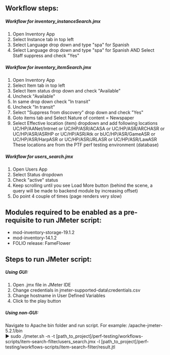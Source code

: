## Workflow steps:
##### Workflow for inventory_instanceSearch.jmx
1. Open Inventory App
2. Select Instance tab in top left
3. Select Language drop down and type "spa" for Spanish
4. Select Language drop down and type "spa" for Spanish AND Select Staff suppress and check "Yes"

##### Workflow for inventory_itemSearch.jmx
1. Open Inventory App
2. Select Item tab in top left
3. Select Item status drop down and check "Available" 
4. Uncheck "Available"
5. In same drop down check "In transit"
6. Uncheck "In transit"
7. Select "Suppress from discovery" drop down and check "Yes"
8. Goto items tab and Select Nature of content = Newspaper
9. Select Effective location (item) dropdown and add following locations
    UC/HP/AANet/Intrnet or UC/HP/ASR/ACASA or UC/HP/ASR/ARCHASR or UC/HP/ASR/ASRHP or UC/HP/ASR/Atk or bUC/HP/ASR/GameASR or UC/HP/ASR/HarpASR or UC/HP/ASR/JRLASR or UC/HP/ASR/LawASR
   These locations are from the PTF perf testing environment (database)

##### Workflow for users_search.jmx
1. Open Users App
2. Select Status dropdown
3. Check "active" status
4. Keep scrolling until you see Load More button (behind the scene, a query will be made to backend module by increasing offset)
5. Do point 4 couple of times (page renders very slow)

## Modules required to be enabled as a pre-requisite to run JMeter script:
- mod-inventory-storage-19.1.2
- mod-inventory-14.1.2
- FOLIO release: FameFlower

## Steps to run JMeter script:
##### Using GUI:
1. Open .jmx file in JMeter IDE
2. Change credentials in jmeter-supported-data\credentials.csv 
3. Change hostname in User Defined Variables
4. Click to the play button

##### Using non-GUI:
Navigate to Apache bin folder and run script.
For example:
/apache-jmeter-5.2.1/bin                                              
▶ sudo ./jmeter.sh -n -t [path_to_project]/perf-testing/workflows-scripts/item-search-filter/users_search.jmx -l [path_to_project]/perf-testing/workflows-scripts/item-search-filter/result.jtl
